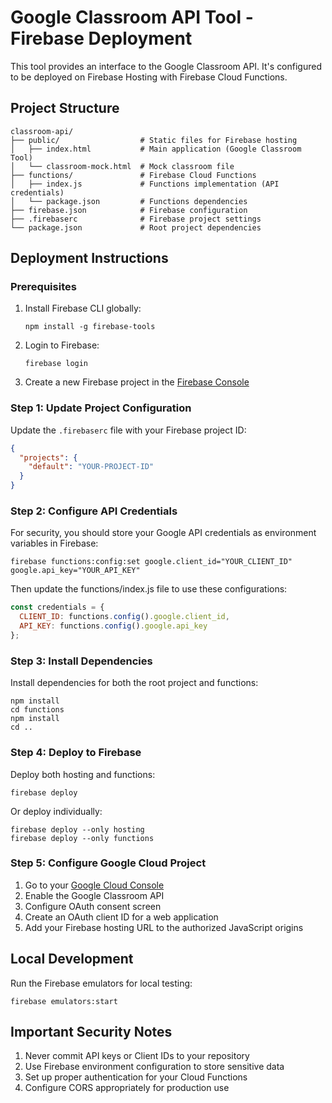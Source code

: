 # Google Classroom API Tool - Firebase Deployment

This tool provides an interface to the Google Classroom API. It's configured to be deployed on Firebase Hosting with Firebase Cloud Functions.

## Project Structure

```
classroom-api/
├── public/                  # Static files for Firebase hosting
│   ├── index.html           # Main application (Google Classroom Tool)
│   └── classroom-mock.html  # Mock classroom file
├── functions/               # Firebase Cloud Functions
│   ├── index.js             # Functions implementation (API credentials)
│   └── package.json         # Functions dependencies
├── firebase.json            # Firebase configuration
├── .firebaserc              # Firebase project settings
└── package.json             # Root project dependencies
```

## Deployment Instructions

### Prerequisites

1. Install Firebase CLI globally:
   ```
   npm install -g firebase-tools
   ```

2. Login to Firebase:
   ```
   firebase login
   ```

3. Create a new Firebase project in the [Firebase Console](https://console.firebase.google.com/)

### Step 1: Update Project Configuration

Update the `.firebaserc` file with your Firebase project ID:
```json
{
  "projects": {
    "default": "YOUR-PROJECT-ID"
  }
}
```

### Step 2: Configure API Credentials

For security, you should store your Google API credentials as environment variables in Firebase:

```
firebase functions:config:set google.client_id="YOUR_CLIENT_ID" google.api_key="YOUR_API_KEY"
```

Then update the functions/index.js file to use these configurations:
```javascript
const credentials = {
  CLIENT_ID: functions.config().google.client_id,
  API_KEY: functions.config().google.api_key
};
```

### Step 3: Install Dependencies

Install dependencies for both the root project and functions:
```
npm install
cd functions
npm install
cd ..
```

### Step 4: Deploy to Firebase

Deploy both hosting and functions:
```
firebase deploy
```

Or deploy individually:
```
firebase deploy --only hosting
firebase deploy --only functions
```

### Step 5: Configure Google Cloud Project

1. Go to your [Google Cloud Console](https://console.cloud.google.com/)
2. Enable the Google Classroom API
3. Configure OAuth consent screen
4. Create an OAuth client ID for a web application
5. Add your Firebase hosting URL to the authorized JavaScript origins

## Local Development

Run the Firebase emulators for local testing:
```
firebase emulators:start
```

## Important Security Notes

1. Never commit API keys or Client IDs to your repository
2. Use Firebase environment configuration to store sensitive data
3. Set up proper authentication for your Cloud Functions
4. Configure CORS appropriately for production use
